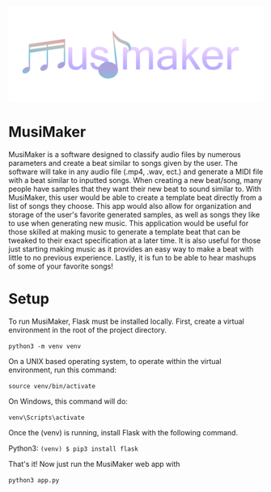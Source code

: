 ![MusiMaker Logo](https://github.com/zandickens/MusiMaker/blob/main/static/assets/images/logo.png)

# MusiMaker

MusiMaker is a software designed to classify audio files by numerous parameters and create a beat similar to songs given by the user. The software will take in any audio file (.mp4, .wav, ect.) and generate a MIDI file with a beat similar to inputted songs.
When creating a new beat/song, many people have samples that they want their new beat to sound similar to. With MusiMaker, this user would be able to create a template beat directly from a list of songs they choose. This app would also allow for organization and storage of the user's favorite generated samples, as well as songs they like to use when generating new music.
This application would be useful for those skilled at making music to generate a template beat that can be tweaked to their exact specification at a later time. It is also useful for those just starting making music as it provides an easy way to make a beat with little to no previous experience. Lastly, it is fun to be able to hear mashups of some of your favorite songs!

# Setup

To run MusiMaker, Flask must be installed locally. First, create a virtual environment in the root of the project directory.

``` python3 -m venv venv ```

On a UNIX based operating system, to operate within the virtual environment, run this command:

``` source venv/bin/activate ```

On Windows, this command will do:

``` venv\Scripts\activate ```

Once the (venv) is running, install Flask with the following command.

Python3:
``` (venv) $ pip3 install flask ``` 

That's it! Now just run the MusiMaker web app with

``` python3 app.py ```
